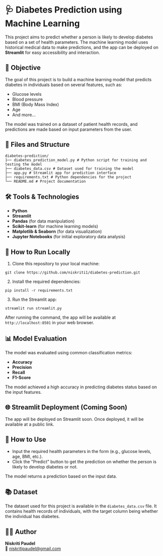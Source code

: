 # 🩺 Diabetes Prediction using Machine Learning

This project aims to predict whether a person is likely to develop diabetes based on a set of health parameters. The machine learning model uses historical medical data to make predictions, and the app can be deployed on **Streamlit** for easy accessibility and interaction.

## 🎯 Objective

The goal of this project is to build a machine learning model that predicts diabetes in individuals based on several features, such as:
- Glucose levels
- Blood pressure
- BMI (Body Mass Index)
- Age
- And more...

The model was trained on a dataset of patient health records, and predictions are made based on input parameters from the user.

## 📂 Files and Structure

```
diabetes-prediction/
├── diabetes_prediction_model.py # Python script for training and testing the model
├── diabetes_data.csv # Dataset used for training the model
├── app.py # Streamlit app for prediction interface
├── requirements.txt # Python dependencies for the project
└── README.md # Project documentation
```

## 🛠️ Tools & Technologies

- **Python**  
- **Streamlit**  
- **Pandas** (for data manipulation)  
- **Scikit-learn** (for machine learning models)  
- **Matplotlib & Seaborn** (for data visualization)  
- **Jupyter Notebooks** (for initial exploratory data analysis)

## 🚀 How to Run Locally

1. Clone this repository to your local machine:
```
git clone https://github.com/niskriti1/diabetes-prediction.git
```

2. Install the required dependencies:
```
pip install -r requirements.txt
```

3. Run the Streamlit app:
```
streamlit run streamlit.py
```

After running the command, the app will be available at `http://localhost:8501` in your web browser.

## 📊 Model Evaluation

The model was evaluated using common classification metrics:
- **Accuracy**
- **Precision**
- **Recall**
- **F1-Score**

The model achieved a high accuracy in predicting diabetes status based on the input features.

## 🌐 Streamlit Deployment (Coming Soon)

The app will be deployed on Streamlit soon. Once deployed, it will be available at a public link.

## 💬 How to Use

- Input the required health parameters in the form (e.g., glucose levels, age, BMI, etc.).
- Click the "Predict" button to get the prediction on whether the person is likely to develop diabetes or not.

The model returns a prediction  based on the input data.

## 📚 Dataset

The dataset used for this project is available in the `diabetes_data.csv` file. It contains health records of individuals, with the target column being whether the individual has diabetes.

## 👨‍💻 Author

**Niskriti Paudel**  
📧 niskritipaudel@gmail.com  













